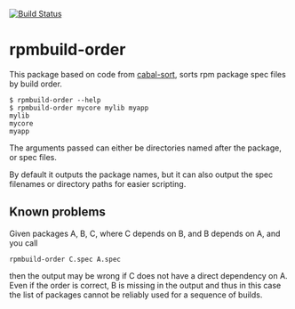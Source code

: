 [![Build Status](https://travis-ci.org/juhp/rpmbuild-order.png)](https://travis-ci.org/juhp/rpmbuild-order)

# rpmbuild-order

This package based on code from [cabal-sort](http://hackage.haskell.org/package/cabal-sort), sorts rpm package spec files by build order.

    $ rpmbuild-order --help
    $ rpmbuild-order mycore mylib myapp
    mylib
    mycore
    myapp

The arguments passed can either be directories named after the package, or spec files.

By default it outputs the package names, but it can also output
the spec filenames or directory paths for easier scripting.

## Known problems
Given packages A, B, C, where C depends on B, and B depends on A,
and you call

    rpmbuild-order C.spec A.spec

then the output may be wrong if C does not have a direct dependency on A.
Even if the order is correct, B is missing in the output
and thus in this case the list of packages cannot be reliably used
for a sequence of builds.


